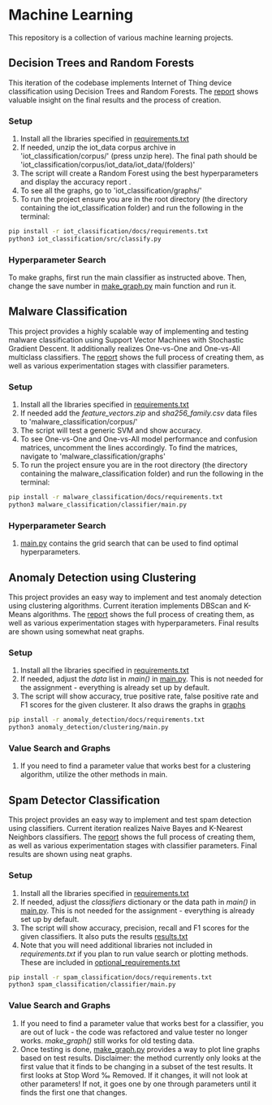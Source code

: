 # Machine Learning
This repository is a collection of various machine learning projects.

## Decision Trees and Random Forests
This iteration of the codebase implements Internet of Thing device classification using Decision Trees and Random Forests.
The [report](iot_classification/docs/report.pdf) shows valuable insight on the final results and the process of creation.

### Setup
1. Install all the libraries specified in [requirements.txt](iot_classification/docs/requirements.txt)
2. If needed, unzip the iot_data corpus archive in 'iot_classification/corpus/' (press unzip here). The final path should be 'iot_classification/corpus/iot_data/iot_data/(folders)'
3. The script will create a Random Forest using the best hyperparameters and display the accuracy report .
4. To see all the graphs, go to 'iot_classification/graphs/'
4. To run the project ensure you are in the root directory (the directory containing the iot_classification folder) and run the following in the terminal:

```sh
pip install -r iot_classification/docs/requirements.txt
python3 iot_classification/src/classify.py
```

### Hyperparameter Search
To make graphs, first run the main classifier as instructed above. Then, change the save number in [make_graph.py](iot_classification/src/make_graph.py) main function and run it. 

## Malware Classification
This project provides a highly scalable way of implementing and testing malware classification using Support Vector Machines with Stochastic Gradient Descent.
It additionally realizes One-vs-One and One-vs-All multiclass classifiers. 
The [report](malware_classification/docs/report.pdf) shows the full process of creating them, as well as various experimentation stages with classifier parameters.

### Setup
1. Install all the libraries specified in [requirements.txt](malware_classification/docs/requirements.txt)
2. If needed add the _feature\_vectors.zip_ and _sha256\_family.csv_ data files to 'malware_classification/corpus/'
3. The script will test a generic SVM and show accuracy. 
4. To see One-vs-One and One-vs-All model performance and confusion matrices, uncomment the lines accordingly. To find the matrices, navigate to 'malware_classification/graphs'
4. To run the project ensure you are in the root directory (the directory containing the malware_classification folder) and run the following in the terminal:

```sh
pip install -r malware_classification/docs/requirements.txt
python3 malware_classification/classifier/main.py
```

### Hyperparameter Search
1. [main.py](malware_classification/classifiers/main.py) contains the grid search that can be used to find optimal hyperparameters.

## Anomaly Detection using Clustering
This project provides an easy way to implement and test anomaly detection using clustering algorithms.
Current iteration implements DBScan and K-Means algorithms.
The [report](anomaly_detection/docs/report.pdf) shows the full process of creating them, as well as various experimentation stages with hyperparameters.
Final results are shown using somewhat neat graphs.

### Setup
1. Install all the libraries specified in [requirements.txt](anomaly_detection/docs/requirements.txt)
2. If needed, adjust the _data_ list in _main()_ in [main.py](anomaly_detection/clustering/main.py). This is not needed for the assignment - everything is already set up by default.
3. The script will show accuracy, true positive rate, false positive rate and F1 scores for the given clusterer. It also draws the graphs in [graphs](anomaly_detection/graphs)

```sh
pip install -r anomaly_detection/docs/requirements.txt
python3 anomaly_detection/clustering/main.py
```

### Value Search and Graphs
1. If you need to find a parameter value that works best for a clustering algorithm, utilize the other methods in main. 

## Spam Detector Classification
This project provides an easy way to implement and test spam detection using classifiers.
Current iteration realizes Naive Bayes and K-Nearest Neighbors classifiers.
The [report](spam_classification/docs/report.pdf) shows the full process of creating them, as well as various experimentation stages with classifier parameters.
Final results are shown using neat graphs.

### Setup
1. Install all the libraries specified in [requirements.txt](spam_classification/docs/requirements.txt)
2. If needed, adjust the _classifiers_ dictionary or the data path in _main()_ in [main.py](spam_classification/classifier/main.py). This is not needed for the assignment - everything is already set up by default.
3. The script will show accuracy, precision, recall and F1 scores for the given classifiers. It also puts the results [results.txt](spam_classification/docs/results.txt)
4. Note that you will need additional libraries not included in _requirements.txt_ if you plan to run value search or plotting methods. These are included in [optional_requirements.txt](classifier/optional_requirements.txt)

```sh
pip install -r spam_classification/docs/requirements.txt
python3 spam_classification/classifier/main.py
```

### Value Search and Graphs
1. If you need to find a parameter value that works best for a classifier, you are out of luck - the code was refactored and value tester no longer works. _make_graph()_ still works for old testing data.
2. Once testing is done, [make_graph.py](spam_classification/classifier/make_graph.py) provides a way to plot line graphs based on test results. Disclaimer: the method currently only looks at the first value that it finds to be changing in a subset of the test results. It first looks at Stop Word ‰ Removed. If it changes, it will not look at other parameters! If not, it goes one by one through parameters until it finds the first one that changes.  
